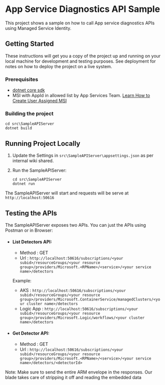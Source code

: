 # App Service Diagnostics API Sample
This project shows a sample on how to call App service diagnostics APIs using Managed Service Identity.

## Getting Started

These instructions will get you a copy of the project up and running on your local machine for development and testing purposes. See deployment for notes on how to deploy the project on a live system.

### Prerequisites

- [dotnet core sdk](https://dotnet.microsoft.com/download)
- MSI with AppId in allowed list by App Services Team. [Learn How to Create User Assigned MSI](https://learn.microsoft.com/en-us/entra/identity/managed-identities-azure-resources/how-manage-user-assigned-managed-identities?pivots=identity-mi-methods-azp)


### Building the project

```
cd src\SampleAPIServer
dotnet build
```

## Running Project Locally

1. Update the Settings in `src\SampleAPIServer\appsettings.json` as per internal wiki shared.

2. Run the SampleAPIServer:

    ```
    cd src\SampleAPIServer
    dotnet run

    ```

The SampleAPIServer will start and requests will be serve at `http://localhost:50616`

## Testing the APIs

The SampleAPIServer exposes two APIs. You can just the APIs using Postman or in Browser:

- #### List Detectors API:
    - Method : GET
    - Url : `http://localhost:50616/subscriptions/<your subid>/resourceGroups/<your resource group>/providers/Microsoft.<RPName>/<service>/<your service name>/detectors`

    Example:

    - AKS : `http://localhost:50616/subscriptions/<your subid>/resourceGroups/<your resource group>/providers/Microsoft.ContainerService/managedClusters/<your cluster name>/detectors`
    - Logic App : `http://localhost:50616/subscriptions/<your subid>/resourceGroups/<your resource group>/providers/Microsoft.Logic/workflows/<your cluster name>/detectors`


- #### Get Detector API:
    - Method : GET
    - Url : `http://localhost:50616/subscriptions/<your subid>/resourceGroups/<your resource group>/providers/Microsoft.<RPName>/<service>/<your service name>/detectors/<detectorId>`

Note: Make sure to send the entire ARM envelope in the responses. Our blade takes care of stripping it off and reading the embedded data
